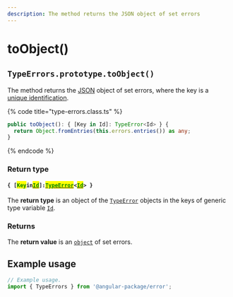 ```yaml
---
description: The method returns the JSON object of set errors
---
```


# toObject()

## `TypeErrors.prototype.toObject()`

The method returns the [JSON](https://developer.mozilla.org/en-US/docs/Web/JavaScript/Reference/Global\_Objects/JSON) object of set errors, where the key is a [unique identification](../../getting-started/basic-concepts.md#unique-identification).

{% code title="type-errors.class.ts" %}
```typescript
public toObject(): { [Key in Id]: TypeError<Id> } {
  return Object.fromEntries(this.errors.entries()) as any;
}
```
{% endcode %}

### Return type

#### `{ [`<mark style="color:green;">`Key`</mark>`in`[<mark style="color:green;">`Id`</mark>](../../rangeerrors/generic-type-variables.md#wrap-opening)`]:`[<mark style="color:green;">`TypeError`</mark>](broken-reference)`<`[<mark style="color:green;">`Id`</mark>](../../rangeerrors/generic-type-variables.md#wrap-opening)`> }`

The **return type** is an object of the [`TypeError`](broken-reference) objects in the keys of generic type variable [`Id`](../generic-type-variables.md#wrap-opening).

### Returns

The **return value** is an [`object`](https://developer.mozilla.org/en-US/docs/Web/JavaScript/Reference/Global\_Objects/Object) of set errors.

## Example usage

```typescript
// Example usage.
import { TypeErrors } from '@angular-package/error';


```
